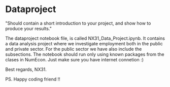 # Dataproject

"Should contain a short introduction to your project, and show how to produce your results."

The dataproject notebook file, is called NX31_Data_Project.ipynb.
It contains a data analysis project where we investigate employment both in the public and private sector.
For the public sector we have also include the subsections.
The notebook should run only using known packages from the clases in NumEcon. 
Just make sure you have internet connetion :)

Best regards, NX31.

PS. Happy coding friend !!
